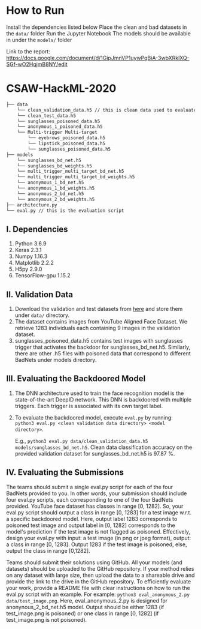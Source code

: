 # How to Run

Install the dependencies listed below
Place the clean and bad datasets in the `data/` folder
Run the Jupyter Notebook
The models should be available in under the `models/` folder

Link to the report: https://docs.google.com/document/d/1GipJmnVP1uywPqBiA-3wbXRklXQ-SGf-wO2HqjmB8NY/edit

# CSAW-HackML-2020

```bash
├── data
    └── clean_validation_data.h5 // this is clean data used to evaluate the BadNet and design the backdoor defense
    └── clean_test_data.h5
    └── sunglasses_poisoned_data.h5
    └── anonymous_1_poisoned_data.h5
    └── Multi-trigger Multi-target
        └── eyebrows_poisoned_data.h5
        └── lipstick_poisoned_data.h5
        └── sunglasses_poisoned_data.h5
├── models
    └── sunglasses_bd_net.h5
    └── sunglasses_bd_weights.h5
    └── multi_trigger_multi_target_bd_net.h5
    └── multi_trigger_multi_target_bd_weights.h5
    └── anonymous_1_bd_net.h5
    └── anonymous_1_bd_weights.h5
    └── anonymous_2_bd_net.h5
    └── anonymous_2_bd_weights.h5
├── architecture.py
└── eval.py // this is the evaluation script
```

## I. Dependencies

1.  Python 3.6.9
2.  Keras 2.3.1
3.  Numpy 1.16.3
4.  Matplotlib 2.2.2
5.  H5py 2.9.0
6.  TensorFlow-gpu 1.15.2

## II. Validation Data

1.  Download the validation and test datasets from [here](https://drive.google.com/drive/folders/13o2ybRJ1BkGUvfmQEeZqDo1kskyFywab?usp=sharing) and store them under `data/` directory.
2.  The dataset contains images from YouTube Aligned Face Dataset. We retrieve 1283 individuals each containing 9 images in the validation dataset.
3.  sunglasses_poisoned_data.h5 contains test images with sunglasses trigger that activates the backdoor for sunglasses_bd_net.h5. Similarly, there are other .h5 files with poisoned data that correspond to different BadNets under models directory.

## III. Evaluating the Backdoored Model

1.  The DNN architecture used to train the face recognition model is the state-of-the-art DeepID network. This DNN is backdoored with multiple triggers. Each trigger is associated with its own target label.
2.  To evaluate the backdoored model, execute `eval.py` by running:  
    `python3 eval.py <clean validation data directory> <model directory>`.

    E.g., `python3 eval.py data/clean_validation_data.h5  models/sunglasses_bd_net.h5`. Clean data classification accuracy on the provided validation dataset for sunglasses_bd_net.h5 is 97.87 %.

## IV. Evaluating the Submissions

The teams should submit a single eval.py script for each of the four BadNets provided to you. In other words, your submission should include four eval.py scripts, each corresponding to one of the four BadNets provided. YouTube face dataset has classes in range [0, 1282]. So, your eval.py script should output a class in range [0, 1283] for a test image w.r.t. a specific backdoored model. Here, output label 1283 corresponds to poisoned test image and output label in [0, 1282] corresponds to the model's prediction if the test image is not flagged as poisoned. Effectively, design your eval.py with input: a test image (in png or jpeg format), output: a class in range [0, 1283]. Output 1283 if the test image is poisoned, else, output the class in range [0,1282].

Teams should submit their solutions using GitHub. All your models (and datasets) should be uploaded to the GitHub repository. If your method relies on any dataset with large size, then upload the data to a shareable drive and provide the link to the drive in the GitHub repository. To efficiently evaluate your work, provide a README file with clear instructions on how to run the eval.py script with an example.
For example: `python3 eval_anonymous_2.py data/test_image.png`. Here, eval_anonymous_2.py is designed for anonynous_2_bd_net.h5 model. Output should be either 1283 (if test_image.png is poisoned) or one class in range [0, 1282] (if test_image.png is not poisoned).
